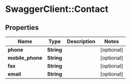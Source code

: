 # SwaggerClient::Contact

## Properties
Name | Type | Description | Notes
------------ | ------------- | ------------- | -------------
**phone** | **String** |  | [optional] 
**mobile_phone** | **String** |  | [optional] 
**fax** | **String** |  | [optional] 
**email** | **String** |  | [optional] 


